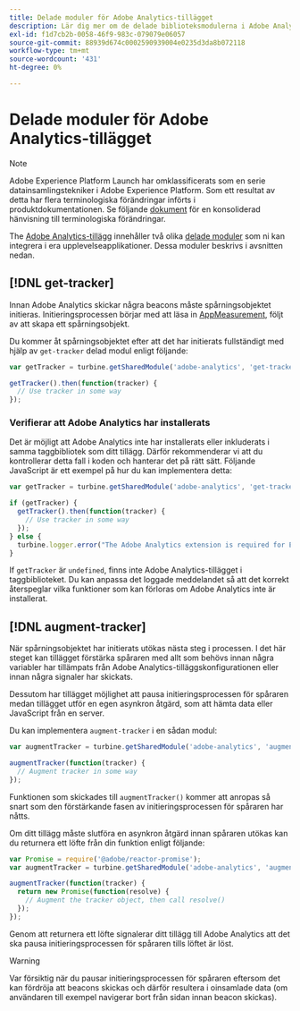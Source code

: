 ```yaml
---
title: Delade moduler för Adobe Analytics-tillägget
description: Lär dig mer om de delade biblioteksmodulerna i Adobe Analytics-taggtillägget i Adobe Experience Platform.
exl-id: f1d7cb2b-0058-46f9-983c-079079e06057
source-git-commit: 88939d674c0002590939004e0235d3da8b072118
workflow-type: tm+mt
source-wordcount: '431'
ht-degree: 0%

---
```


# Delade moduler för Adobe Analytics-tillägget

>[!NOTE]
>
>Adobe Experience Platform Launch har omklassificerats som en serie datainsamlingstekniker i Adobe Experience Platform. Som ett resultat av detta har flera terminologiska förändringar införts i produktdokumentationen. Se följande [dokument](../../../term-updates.md) för en konsoliderad hänvisning till terminologiska förändringar.

The [Adobe Analytics-tillägg](./overview.md) innehåller två olika [delade moduler](../../../extension-dev/web/shared.md) som ni kan integrera i era upplevelseapplikationer. Dessa moduler beskrivs i avsnitten nedan.

## [!DNL get-tracker]

Innan Adobe Analytics skickar några beacons måste spårningsobjektet initieras. Initieringsprocessen börjar med att läsa in [AppMeasurement](https://experienceleague.adobe.com/docs/analytics/implementation/js/overview.html), följt av att skapa ett spårningsobjekt.

Du kommer åt spårningsobjektet efter att det har initierats fullständigt med hjälp av `get-tracker` delad modul enligt följande:

```js
var getTracker = turbine.getSharedModule('adobe-analytics', 'get-tracker');

getTracker().then(function(tracker) {
  // Use tracker in some way
});
```

### Verifierar att Adobe Analytics har installerats

Det är möjligt att Adobe Analytics inte har installerats eller inkluderats i samma taggbibliotek som ditt tillägg. Därför rekommenderar vi att du kontrollerar detta fall i koden och hanterar det på rätt sätt. Följande JavaScript är ett exempel på hur du kan implementera detta:

```js
var getTracker = turbine.getSharedModule('adobe-analytics', 'get-tracker');

if (getTracker) {
  getTracker().then(function(tracker) {
    // Use tracker in some way
  });
} else {
  turbine.logger.error("The Adobe Analytics extension is required for Extension XYZ to function properly.");
}
```

If `getTracker` är `undefined`, finns inte Adobe Analytics-tillägget i taggbiblioteket. Du kan anpassa det loggade meddelandet så att det korrekt återspeglar vilka funktioner som kan förloras om Adobe Analytics inte är installerat.


## [!DNL augment-tracker]

När spårningsobjektet har initierats utökas nästa steg i processen. I det här steget kan tillägget förstärka spåraren med allt som behövs innan några variabler har tillämpats från Adobe Analytics-tilläggskonfigurationen eller innan några signaler har skickats.

Dessutom har tillägget möjlighet att pausa initieringsprocessen för spåraren medan tillägget utför en egen asynkron åtgärd, som att hämta data eller JavaScript från en server.

Du kan implementera `augment-tracker` i en sådan modul:

```js
var augmentTracker = turbine.getSharedModule('adobe-analytics', 'augment-tracker');

augmentTracker(function(tracker) {
  // Augment tracker in some way
});
```

Funktionen som skickades till `augmentTracker()` kommer att anropas så snart som den förstärkande fasen av initieringsprocessen för spåraren har nåtts.

Om ditt tillägg måste slutföra en asynkron åtgärd innan spåraren utökas kan du returnera ett löfte från din funktion enligt följande:

```js
var Promise = require('@adobe/reactor-promise');
var augmentTracker = turbine.getSharedModule('adobe-analytics', 'augment-tracker');

augmentTracker(function(tracker) {
  return new Promise(function(resolve) {
    // Augment the tracker object, then call resolve()
  });
});
```

Genom att returnera ett löfte signalerar ditt tillägg till Adobe Analytics att det ska pausa initieringsprocessen för spåraren tills löftet är löst.

>[!WARNING]
>
>Var försiktig när du pausar initieringsprocessen för spåraren eftersom det kan fördröja att beacons skickas och därför resultera i oinsamlade data (om användaren till exempel navigerar bort från sidan innan beacon skickas).
